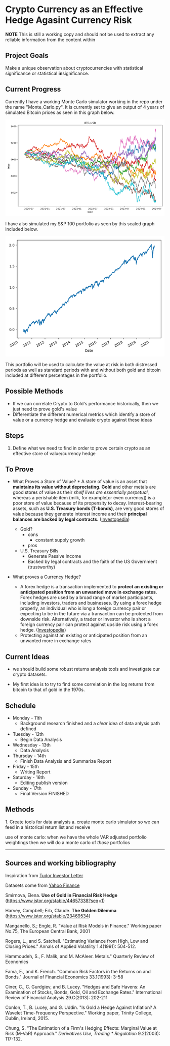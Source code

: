 <h1>Crypto Currency as an Effective Hedge Agasint Currency Risk</h1>

**NOTE** This is still a working copy and should not be used to extract any reliable information from the content within

<h2>Project Goals</h2>


Make a unique observation about cryptocurrencies with statistical significance or statistical **in**significance.

<h2>Current Progress</h2>
Currently I have a working Monte Carlo simulator working in the repo under the name "Monte_Carlo.py". It is currently set to give an output of 4 years of simulated Bitcoin prices as seen in this graph below.

![Monte Carlo Simulation BTC-USD](https://github.com/beachc15/Evaluation-of-Crypto-as-a-currency-hedge/blob/master/assets/BTC-USD%20Monte%20Carlo%20Simulation.png?raw=true)


I have also simulated my S&P 100 portfolio as seen by this scaled graph included below.

![Constructed S&P 100 returns](https://github.com/beachc15/Evaluation-of-Crypto-as-a-currency-hedge/blob/master/assets/S&P%20100%20returns%20as%20percent.png?raw=true)


This portfolio will be used to calculate the value at risk in both distressed periods as well as standard periods with and without both gold and bitcoin included at different percentages in the portfolio.



<h2>Possible Methods</h2>

* If we can correlate Crypto to Gold's performance historically, then we just need to prove gold's value
* Differentiate the different numerical metrics which identify a store of value or a currency hedge and evaluate crypto against these ideas


<h2>Steps</h2>

1. Define what we need to find in order to prove certain crypto as an effective store of value/currency hedge



<h2>To Prove</h2>

* What Proves a Store of Value?
        * A store of value is an asset that **maintains its value without depreciating**. **Gold** and other metals are good stores of value as their *shelf lives are essentially perpetual*, whereas a perishable item (milk, for example[or even currency]) is a poor store of value because of its propensity to decay. Interest-bearing assets, such as **U.S. Treasury bonds (T-bonds)**, are very good stores of value because they generate interest income and their **principal balances are backed by legal contracts.** ([Investopedia](https://www.investopedia.com/terms/s/storeofvalue.asp))
    * Gold?
        * cons
            * constant supply growth
        * pros
    * U.S. Treasury Bills
        * Generate Passive Income
        * Backed by legal contracts and the faith of the US Government (trustworthy)
    
* What proves a Currency Hedge?
    * A forex hedge is a transaction implemented to **protect an existing or anticipated position from an unwanted move in exchange rates**. Forex hedges are used by a broad range of market participants, including investors, traders and businesses. By using a forex hedge properly, an individual who is long a foreign currency pair or expecting to be in the future via a transaction can be protected from downside risk. Alternatively, a trader or investor who is short a foreign currency pair can protect against upside risk using a forex hedge. ([Investopedia](https://www.investopedia.com/terms/forex/f/forex-hedge-and-currency-hedging-strategy.asp))
    * Protecting against an existing or anticipated position from an unwanted more in exchange rates
<h2>Current Ideas</h2>

* we should build some robust returns analysis tools and investigate our crypto datasets.

* My first idea is to try to find some correlation in the log returns from bitcoin to that of gold in the 1970s.


<h2> Schedule </h2>

* Monday - 11th
    * Background research finished and a *clear* idea of data anlysis path defined
* Tuesday - 12th
    * Begin Data Analysis
* Wednesday - 13th
    * Data Analysis
* Thursday - 14th
    * Finish Data Analysis and Summarize Report
* Friday - 15th
    * Writing Report
* Saturday - 16th
    * Editing publish version
* Sunday - 17th
    * Final Version FINISHED

<h2>Methods</h2>
1. Create tools for data analysis
    a. create monte carlo simulator so we can feed in a historical return list and receive 

use of monte carlo:
when we have the whole VAR adjusted portfolio weightings then we will do a monte carlo of *those* portfolios



---
<h2>Sources and working bibliography</h2>

Inspiration from [Tudor Investor Letter](https://www.docdroid.net/H1fuimX/the-great-monetary-inflation-pdf#page=3)

Datasets come from [Yahoo Finance](https://finance.yahoo.com/)

Smirnova, Elena. **Use of Gold in Financial Risk Hedge** (https://www.jstor.org/stable/44657338?seq=1)

Harvey, Campbell; Erb, Claude. **The Golden Dilemma** (https://www.jstor.org/stable/23469534)

Manganello, S.; Engle, R. "Value at Risk Models in Finance." Working paper No.75, The European Central Bank, 2001

Rogers, L., and S. Satchell. "Estimating Variance from High, Low and
Closing Prices." Annals of Applied Volatility 1.4(1991): 504-512.

Hammoudeh, S., F. Malik, and M. McAleer. Metals." Quarterly Review of Economics

Fama, E., and K. French. "Common Risk Factors in the Returns on and Bonds." Journal of Financial Economics 33.1(1993): 3-58

Ciner, C., C. Gurdgiev, and B. Lucey. "Hedges and Safe Havens: An
Examination of Stocks, Bonds, Gold, Oil and Exchange Rates." International
Review of Financial Analysis 29.C(2013): 202-211

Conlon, T., B. Lucey, and G. Uddin. "Is Gold a Hedge Against Inflation?
A Wavelet Time-Frequency Perspective." Working paper, Trinity College,
Dublin, Ireland, 2015.

Chung, S. "The Estimation of a Firm's Hedging Effects: Marginal Value at Risk (M-VaR) Approach." *Derivatives Use, Trading * Regulation* 9.2(2003): 117-132.
